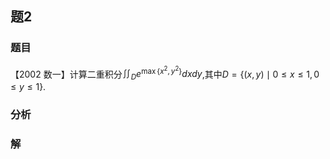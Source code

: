 ## 题2
### 题目
【2002 数一】计算二重积分${\iint }_{D}{e}^{\max \{  {{x}^{2},{y}^{2}}\}  }{dxdy}$,其中$D = \{ ( {x, y})  \mid  0 \leq  x \leq  1,0 \leq  y \leq  1\}$.
### 分析

### 解